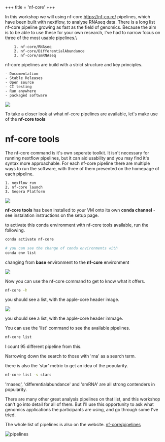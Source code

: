 +++
title = 'nf-core'
+++

In this workshop we will using nf-core  https://nf-co.re/ pipelines, which have been built with nextflow, to analyse RNAseq data. 
There is a long list nf-core pipeline growing as fast as the field of genomics.
Because the aim is to be able to use these for your own research, I've had to narrow focus on three of the most usable pipelines.\

        1. nf-core/RNAseq
        2. nf-core/DifferentialAbundance
        3. nf-core/smRNAseq

nf-core pipelines are build with a strict structure and key principles.

	- Documentation
	- Stable Releases
	- Open source
	- CI testing
	- Run anywhere
	- packaged software

![](nfcore_intro.png)

To take a closer look at what nf-core pipelines are available, let's make use of the **nf-core tools**

# nf-core tools
The nf-core command is it's own seperate toolkit. It isn't necessary for running nextflow pipelines, but it can aid usability and you may find it's syntax more approachable.
For each nf-core pipeline there are multiple ways to run the software, with three of them presented on the homepage of each pipeline.

	1. nexflow run
	2. nf-core launch
	3. Seqera Platform

![](nfcoretools.png)


**nf-core tools** has been installed to your VM onto its own **conda channel** - see instalation instructions on the setup page.

to activate this conda environment with nf-core tools available, run the following.
```bash
conda activate nf-core

# you can see the change of conda environments with
conda env list
```
changing from **base** environment to the **nf-core** environment

![](condaenv.png)

Now you can use the nf-core command to get to know what it offers.
```bash
nf-core -h
```
you should see a list, with the apple-core header image.

![](nfcoretools.pnf)

you should see a list, with the apple-core header immage.

You can use the 'list' command to see the available pipelines.
```bash
nf-core list 
```
I count 95 different pipeline from this.

Narrowing down the search to those with 'rna' as a search term.

there is also the 'star' metric to get an idea of the popularity.
```bash
nf-core list -s stars
```
'rnaseq', 'differentialabundance' and 'smRNA' are all strong contenders in popularity. 

There are many other great analysis pipelines on that list, and this workshop can't go into detail for all of them.
But I'll use this opportunity to ask what genomics applications the participants are using, and go through some I've tried.

The whole list of pipelines is also on the website.
[nf-core/pipelines](https://nf-co.re/pipelines)

![pipelines](nf-core-pipelines.png)

